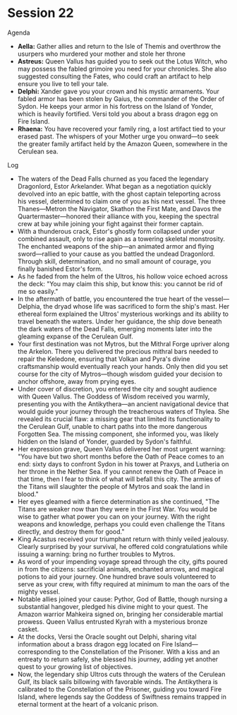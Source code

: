 # Session 22

Agenda

* **Aella:** Gather allies and return to the Isle of Themis and overthrow the usurpers who murdered your mother and stole her throne  
* **Astreus:** Queen Vallus has guided you to seek out the Lotus Witch, who may possess the fabled grimoire you need for your chronicles. She also suggested consulting the Fates, who could craft an artifact to help ensure you live to tell your tale.  
* **Delphi:** Xander gave you your crown and his mystic armaments. Your fabled armor has been stolen by Gaius, the commander of the Order of Sydon. He keeps your armor in his fortress on the Island of Yonder, which is heavily fortified. Versi told you about a brass dragon egg on Fire Island.  
* **Rhaena:** You have recovered your family ring, a lost artifact tied to your erased past. The whispers of your Mother urge you onward—to seek the greater family artifact held by the Amazon Queen, somewhere in the Cerulean sea.

Log

* The waters of the Dead Falls churned as you faced the legendary Dragonlord, Estor Arkelander. What began as a negotiation quickly devolved into an epic battle, with the ghost captain teleporting across his vessel, determined to claim one of you as his next vessel. The three Thanes—Metron the Navigator, Skathon the First Mate, and Davos the Quartermaster—honored their alliance with you, keeping the spectral crew at bay while joining your fight against their former captain.  
* With a thunderous crack, Estor's ghostly form collapsed under your combined assault, only to rise again as a towering skeletal monstrosity. The enchanted weapons of the ship—an animated armor and flying sword—rallied to your cause as you battled the undead Dragonlord. Through skill, determination, and no small amount of courage, you finally banished Estor's form.  
* As he faded from the helm of the Ultros, his hollow voice echoed across the deck: "You may claim this ship, but know this: you cannot be rid of me so easily."  
* In the aftermath of battle, you encountered the true heart of the vessel—Delphia, the dryad whose life was sacrificed to form the ship's mast. Her ethereal form explained the Ultros' mysterious workings and its ability to travel beneath the waters. Under her guidance, the ship dove beneath the dark waters of the Dead Falls, emerging moments later into the gleaming expanse of the Cerulean Gulf.  
* Your first destination was not Mytros, but the Mithral Forge upriver along the Arkelon. There you delivered the precious mithral bars needed to repair the Keledone, ensuring that Volkan and Pyra's divine craftsmanship would eventually reach your hands. Only then did you set course for the city of Mytros—though wisdom guided your decision to anchor offshore, away from prying eyes.  
* Under cover of discretion, you entered the city and sought audience with Queen Vallus. The Goddess of Wisdom received you warmly, presenting you with the Antikythera—an ancient navigational device that would guide your journey through the treacherous waters of Thylea. She revealed its crucial flaw: a missing gear that limited its functionality to the Cerulean Gulf, unable to chart paths into the more dangerous Forgotten Sea. The missing component, she informed you, was likely hidden on the Island of Yonder, guarded by Sydon's faithful.  
* Her expression grave, Queen Vallus delivered her most urgent warning: "You have but two short months before the Oath of Peace comes to an end: sixty days to confront Sydon in his tower at Praxys, and Lutheria on her throne in the Nether Sea. If you cannot renew the Oath of Peace in that time, then I fear to think of what will befall this city. The armies of the Titans will slaughter the people of Mytros and soak the land in blood."  
* Her eyes gleamed with a fierce determination as she continued, "The Titans are weaker now than they were in the First War. You would be wise to gather what power you can on your journey. With the right weapons and knowledge, perhaps you could even challenge the Titans directly, and destroy them for good."  
* King Acastus received your triumphant return with thinly veiled jealousy. Clearly surprised by your survival, he offered cold congratulations while issuing a warning: bring no further troubles to Mytros.  
* As word of your impending voyage spread through the city, gifts poured in from the citizens: sacrificial animals, enchanted arrows, and magical potions to aid your journey. One hundred brave souls volunteered to serve as your crew, with fifty required at minimum to man the oars of the mighty vessel.  
* Notable allies joined your cause: Pythor, God of Battle, though nursing a substantial hangover, pledged his divine might to your quest. The Amazon warrior Mahkeira signed on, bringing her considerable martial prowess. Queen Vallus entrusted Kyrah with a mysterious bronze casket.  
* At the docks, Versi the Oracle sought out Delphi, sharing vital information about a brass dragon egg located on Fire Island—corresponding to the Constellation of the Prisoner. With a kiss and an entreaty to return safely, she blessed his journey, adding yet another quest to your growing list of objectives.  
* Now, the legendary ship Ultros cuts through the waters of the Cerulean Gulf, its black sails billowing with favorable winds. The Antikythera is calibrated to the Constellation of the Prisoner, guiding you toward Fire Island, where legends say the Goddess of Swiftness remains trapped in eternal torment at the heart of a volcanic prison.
